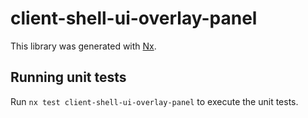 # client-shell-ui-overlay-panel

This library was generated with [Nx](https://nx.dev).

## Running unit tests

Run `nx test client-shell-ui-overlay-panel` to execute the unit tests.
